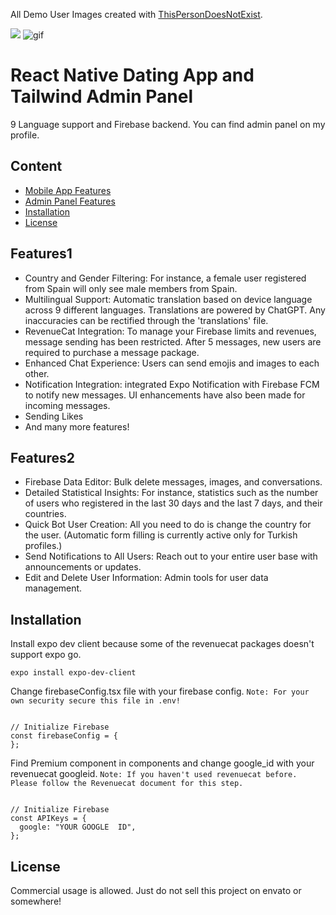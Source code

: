All Demo User Images created with [ThisPersonDoesNotExist](https://thispersondoesnotexist.com/). 

![](https://github.com/metehnay/expo-react-native-dating-app-and-tailwind-admin-panel/assets/99619400/f01894f0-0e51-49e1-90ac-e694aaaaedb7)
![gif](https://github.com/metehnay/expo-react-native-dating-app-and-tailwind-admin-panel/assets/99619400/3e98e69c-6d30-4141-bdcf-6e44580f7113)


# React Native Dating App and Tailwind Admin Panel

9 Language support and Firebase backend. You can find admin panel on my profile. 

## Content
- [Mobile App Features](#features1)
- [Admin Panel Features](#features2)
- [Installation](#installation)
- [License](#license)

## Features1
- Country and Gender Filtering: For instance, a female user registered from Spain will only see male members from Spain.
- Multilingual Support: Automatic translation based on device language across 9 different languages. Translations are powered by ChatGPT. Any inaccuracies can be rectified through the 'translations' file.
- RevenueCat Integration: To manage your Firebase limits and revenues, message sending has been restricted. After 5 messages, new users are required to purchase a message package.
- Enhanced Chat Experience: Users can send emojis and images to each other.
- Notification Integration: integrated Expo Notification with Firebase FCM to notify new messages. UI enhancements have also been made for incoming messages.
- Sending Likes
- And many more features!

## Features2
- Firebase Data Editor: Bulk delete messages, images, and conversations.
- Detailed Statistical Insights: For instance, statistics such as the number of users who registered in the last 30 days and the last 7 days, and their countries.
- Quick Bot User Creation: All you need to do is change the country for the user. (Automatic form filling is currently active only for Turkish profiles.)
- Send Notifications to All Users: Reach out to your entire user base with announcements or updates.
- Edit and Delete User Information: Admin tools for user data management.

## Installation

Install expo dev client because some of the revenuecat packages doesn't support expo go. 

```
expo install expo-dev-client
```

Change firebaseConfig.tsx file with your firebase config.
`Note: For your own security secure this file in .env!`

```

// Initialize Firebase
const firebaseConfig = {
};

```

Find Premium component in components and change google_id with your revenuecat googleid.
   `Note: If you haven't used revenuecat before. Please follow the Revenuecat document for this step. `

```

// Initialize Firebase
const APIKeys = {
  google: "YOUR GOOGLE  ID",
};

```


## License

Commercial usage is allowed. Just do not sell this project on envato or somewhere! 
